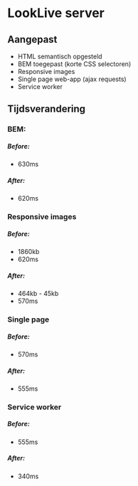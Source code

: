 # LookLive server

## Aangepast
- HTML semantisch opgesteld
- BEM toegepast (korte CSS selectoren)
- Responsive images
- Single page web-app (ajax requests)
- Service worker

## Tijdsverandering

### BEM:
##### Before:
  - 630ms

##### After:
  - 620ms

### Responsive images
##### Before:
  - 1860kb
  - 620ms

##### After:
  - 464kb - 45kb
  - 570ms

### Single page
##### Before:
  - 570ms

##### After:
  - 555ms

### Service worker
##### Before:
  - 555ms

##### After:
  - 340ms
